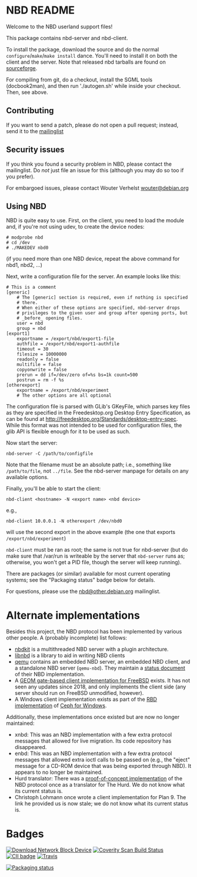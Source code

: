 NBD README
==========

Welcome to the NBD userland support files!

This package contains nbd-server and nbd-client.

To install the package, download the source and do the normal
`configure`/`make`/`make install` dance. You'll need to install it on both the
client and the server. Note that released nbd tarballs are found on
[sourceforge](http://sourceforge.net/projects/nbd/files/nbd/).

For compiling from git, do a checkout, install the SGML tools
(docbook2man), and then run './autogen.sh' while inside your checkout.
Then, see above.

Contributing
------------

If you want to send a patch, please do not open a pull request; instead, send
it to the
[mailinglist](https://lists.debian.org/nbd)

Security issues
---------------

If you think you found a security problem in NBD, please contact the
mailinglist. Do *not* just file an issue for this (although you may do
so too if you prefer).

For embargoed issues, please contact Wouter Verhelst <wouter@debian.org>

Using NBD
---------

NBD is quite easy to use. First, on the client, you need to load the module
and, if you're not using udev, to create the device nodes:

    # modprobe nbd
    # cd /dev
    # ./MAKEDEV nbd0

(if you need more than one NBD device, repeat the above command for nbd1,
nbd2, ...)

Next, write a configuration file for the server. An example looks like
this:

    # This is a comment
    [generic]
        # The [generic] section is required, even if nothing is specified
        # there.
        # When either of these options are specified, nbd-server drops
        # privileges to the given user and group after opening ports, but
        # _before_ opening files.
        user = nbd
        group = nbd
    [export1]
        exportname = /export/nbd/export1-file
        authfile = /export/nbd/export1-authfile
        timeout = 30
        filesize = 10000000
        readonly = false
        multifile = false
        copyonwrite = false
        prerun = dd if=/dev/zero of=%s bs=1k count=500
        postrun = rm -f %s
    [otherexport]
        exportname = /export/nbd/experiment
        # The other options are all optional

The configuration file is parsed with GLib's GKeyFile, which parses key
files as they are specified in the Freedesktop.org Desktop Entry
Specification, as can be found at
<http://freedesktop.org/Standards/desktop-entry-spec>. While this format
was not intended to be used for configuration files, the glib API is
flexible enough for it to be used as such.

Now start the server:

    nbd-server -C /path/to/configfile

Note that the filename must be an absolute path; i.e., something like
`/path/to/file`, not `../file`. See the nbd-server manpage for details
on any available options.

Finally, you'll be able to start the client:

    nbd-client <hostname> -N <export name> <nbd device>

e.g.,

    nbd-client 10.0.0.1 -N otherexport /dev/nbd0

will use the second export in the above example (the one that exports
`/export/nbd/experiment`)

`nbd-client` must be ran as root; the same is not true for nbd-server
(but do make sure that /var/run is writeable by the server that
`nbd-server` runs as; otherwise, you won't get a PID file, though the
server will keep running).

There are packages (or similar) available for most current operating
systems; see the "Packaging status" badge below for details.

For questions, please use the [nbd@other.debian.org](mailto:nbd@other.debian.org) mailinglist.

Alternate implementations
=========================

Besides this project, the NBD protocol has been implemented by various
other people. A (probably incomplete) list follows:

* [nbdkit](https://gitlab.com/nbdkit/nbdkit) is a multithreaded NBD
  server with a plugin architecture.
* [libnbd](https://gitlab.com/nbdkit/libnbd) is a library to aid in
  writing NBD clients
* [qemu](https://www.qemu.org) contains an embedded NBD server, an
  embedded NBD client, and a standalone NBD server (`qemu-nbd`). They
  maintain a [status
  document](https://gitlab.com/qemu-project/qemu/-/blob/master/docs/interop/nbd.txt)
  of their NBD implementation.
* A [GEOM gate-based client implementation for
  FreeBSD](https://github.com/freqlabs/nbd-client) exists. It has not
  seen any updates since 2018, and only implements the client side
  (any server should run on FreeBSD unmodified, however).
* A Windows client implementation exists as part of the [RBD
  implementation](https://docs.ceph.com/en/latest/rbd/rbd-windows/) of
  [Ceph for Windows](https://cloudbase.it/ceph-for-windows/).

Additionally, these implementations once existed but are now no longer
maintained:

* xnbd: This was an NBD implementation with a few extra protocol
  messages that allowed for live migration. Its code repository has
  disappeared.
* enbd: This was an NBD implementation with a few extra protocol
  messages that allowed extra ioctl calls to be passed on (e.g., the
  "eject" message for a CD-ROM device that was being exported through
  NBD). It appears to no longer be maintained.
* Hurd translator: There was a [proof-of-concept
  implementation](https://lists.debian.org/debian-hurd/2001/09/msg00174.html)
  of the NBD protocol once as a translator for The Hurd. We do not know
  what its current status is.
* Christoph Lohmann once wrote a client implementation for Plan 9. The
  link he provided us is now stale; we do not know what its current
  status is.

Badges
======

[![Download Network Block Device](https://img.shields.io/sourceforge/dm/nbd.svg)](https://sourceforge.net/projects/nbd/files/latest/download)
[![Coverity Scan Build Status](https://scan.coverity.com/projects/1243/badge.svg)](https://scan.coverity.com/projects/1243)
[![CII badge](https://bestpractices.coreinfrastructure.org/projects/281/badge)](https://bestpractices.coreinfrastructure.org/projects/281)
[![Travis](https://img.shields.io/travis/NetworkBlockDevice/nbd.svg)](https://travis-ci.org/NetworkBlockDevice/nbd)

[![Packaging status](https://repology.org/badge/vertical-allrepos/nbd.svg)](https://repology.org/metapackage/nbd)
